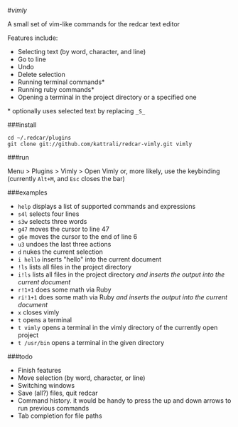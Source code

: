 #_vimly_

A small set of vim-like commands for the redcar text editor

Features include:

 - Selecting text (by word, character, and line)
 - Go to line
 - Undo
 - Delete selection
 - Running terminal commands*
 - Running ruby commands*
 - Opening a terminal in the project directory or a specified one

\* optionally uses selected text by replacing `_S_`

###install

    cd ~/.redcar/plugins
    git clone git://github.com/kattrali/redcar-vimly.git vimly

###run

Menu > Plugins > Vimly > Open Vimly
or, more likely, use the keybinding (currently `Alt+M`, and `Esc` closes the bar)

###examples

 - `help` displays a list of supported commands and expressions
 - `s4l` selects four lines
 - `s3w` selects three words
 - `g47` moves the cursor to line 47
 - `g6e` moves the cursor to the end of line 6
 - `u3` undoes the last three actions
 - `d` nukes the current selection
 - `i hello` inserts "hello" into the current document
 - `!ls` lists all files in the project directory
 - `i!ls` lists all files in the project directory _and inserts the output into the current document_
 - `r!1+1` does some math via Ruby
 - `ri!1+1` does some math via Ruby _and inserts the output into the current document_
 - `x` closes vimly
 - `t` opens a terminal
 - `t vimly` opens a terminal in the vimly directory of the currently open project
 - `t /usr/bin` opens a terminal in the given directory

###todo

 - Finish features
 - Move selection (by word, character, or line)
 - Switching windows
 - Save (all?) files, quit redcar
 - Command history. it would be handy to press the up and down arrows to run previous commands
 - Tab completion for file paths